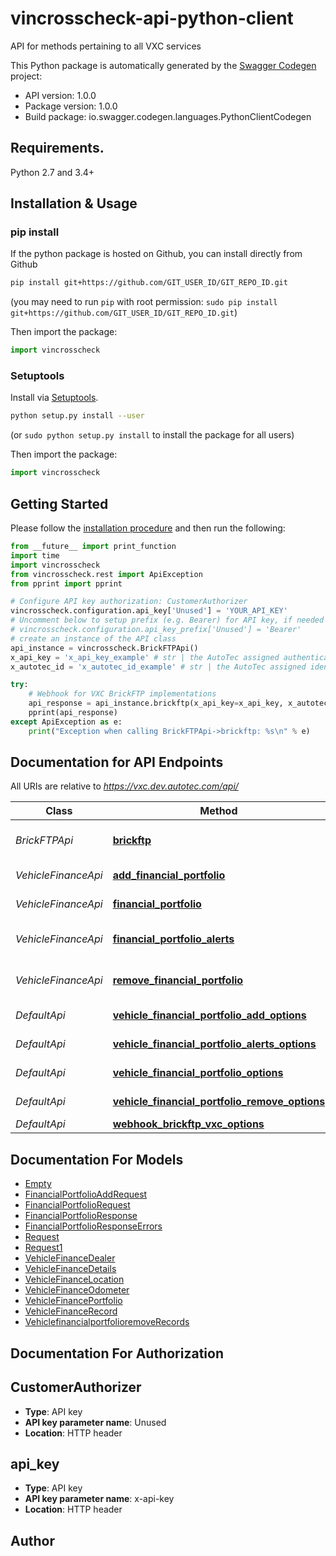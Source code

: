 # vincrosscheck-api-python-client
API for methods pertaining to all VXC services

This Python package is automatically generated by the [Swagger Codegen](https://github.com/swagger-api/swagger-codegen) project:

- API version: 1.0.0
- Package version: 1.0.0
- Build package: io.swagger.codegen.languages.PythonClientCodegen

## Requirements.

Python 2.7 and 3.4+

## Installation & Usage
### pip install

If the python package is hosted on Github, you can install directly from Github

```sh
pip install git+https://github.com/GIT_USER_ID/GIT_REPO_ID.git
```
(you may need to run `pip` with root permission: `sudo pip install git+https://github.com/GIT_USER_ID/GIT_REPO_ID.git`)

Then import the package:
```python
import vincrosscheck 
```

### Setuptools

Install via [Setuptools](http://pypi.python.org/pypi/setuptools).

```sh
python setup.py install --user
```
(or `sudo python setup.py install` to install the package for all users)

Then import the package:
```python
import vincrosscheck
```

## Getting Started

Please follow the [installation procedure](#installation--usage) and then run the following:

```python
from __future__ import print_function
import time
import vincrosscheck
from vincrosscheck.rest import ApiException
from pprint import pprint

# Configure API key authorization: CustomerAuthorizer
vincrosscheck.configuration.api_key['Unused'] = 'YOUR_API_KEY'
# Uncomment below to setup prefix (e.g. Bearer) for API key, if needed
# vincrosscheck.configuration.api_key_prefix['Unused'] = 'Bearer'
# create an instance of the API class
api_instance = vincrosscheck.BrickFTPApi()
x_api_key = 'x_api_key_example' # str | the AutoTec assigned authentication credential for the calling customer (optional)
x_autotec_id = 'x_autotec_id_example' # str | the AutoTec assigned identification id for the calling customer (optional)

try:
    # Webhook for VXC BrickFTP implementations
    api_response = api_instance.brickftp(x_api_key=x_api_key, x_autotec_id=x_autotec_id)
    pprint(api_response)
except ApiException as e:
    print("Exception when calling BrickFTPApi->brickftp: %s\n" % e)

```

## Documentation for API Endpoints

All URIs are relative to *https://vxc.dev.autotec.com/api/*

Class | Method | HTTP request | Description
------------ | ------------- | ------------- | -------------
*BrickFTPApi* | [**brickftp**](docs/BrickFTPApi.md#brickftp) | **GET** /webhook/brickftp/vxc | Webhook for VXC BrickFTP implementations
*VehicleFinanceApi* | [**add_financial_portfolio**](docs/VehicleFinanceApi.md#add_financial_portfolio) | **POST** /vehicle/financial/portfolio/add | Add financial portfolios
*VehicleFinanceApi* | [**financial_portfolio**](docs/VehicleFinanceApi.md#financial_portfolio) | **POST** /vehicle/financial/portfolio | Update financial portfolios
*VehicleFinanceApi* | [**financial_portfolio_alerts**](docs/VehicleFinanceApi.md#financial_portfolio_alerts) | **GET** /vehicle/financial/portfolio/alerts | Retrieve financial portfolio alerts
*VehicleFinanceApi* | [**remove_financial_portfolio**](docs/VehicleFinanceApi.md#remove_financial_portfolio) | **POST** /vehicle/financial/portfolio/remove | Remove financial portfolios
*DefaultApi* | [**vehicle_financial_portfolio_add_options**](docs/DefaultApi.md#vehicle_financial_portfolio_add_options) | **OPTIONS** /vehicle/financial/portfolio/add | 
*DefaultApi* | [**vehicle_financial_portfolio_alerts_options**](docs/DefaultApi.md#vehicle_financial_portfolio_alerts_options) | **OPTIONS** /vehicle/financial/portfolio/alerts | 
*DefaultApi* | [**vehicle_financial_portfolio_options**](docs/DefaultApi.md#vehicle_financial_portfolio_options) | **OPTIONS** /vehicle/financial/portfolio | 
*DefaultApi* | [**vehicle_financial_portfolio_remove_options**](docs/DefaultApi.md#vehicle_financial_portfolio_remove_options) | **OPTIONS** /vehicle/financial/portfolio/remove | 
*DefaultApi* | [**webhook_brickftp_vxc_options**](docs/DefaultApi.md#webhook_brickftp_vxc_options) | **OPTIONS** /webhook/brickftp/vxc | 


## Documentation For Models

 - [Empty](docs/Empty.md)
 - [FinancialPortfolioAddRequest](docs/FinancialPortfolioAddRequest.md)
 - [FinancialPortfolioRequest](docs/FinancialPortfolioRequest.md)
 - [FinancialPortfolioResponse](docs/FinancialPortfolioResponse.md)
 - [FinancialPortfolioResponseErrors](docs/FinancialPortfolioResponseErrors.md)
 - [Request](docs/Request.md)
 - [Request1](docs/Request1.md)
 - [VehicleFinanceDealer](docs/VehicleFinanceDealer.md)
 - [VehicleFinanceDetails](docs/VehicleFinanceDetails.md)
 - [VehicleFinanceLocation](docs/VehicleFinanceLocation.md)
 - [VehicleFinanceOdometer](docs/VehicleFinanceOdometer.md)
 - [VehicleFinancePortfolio](docs/VehicleFinancePortfolio.md)
 - [VehicleFinanceRecord](docs/VehicleFinanceRecord.md)
 - [VehiclefinancialportfolioremoveRecords](docs/VehiclefinancialportfolioremoveRecords.md)


## Documentation For Authorization


## CustomerAuthorizer

- **Type**: API key
- **API key parameter name**: Unused
- **Location**: HTTP header

## api_key

- **Type**: API key
- **API key parameter name**: x-api-key
- **Location**: HTTP header


## Author



